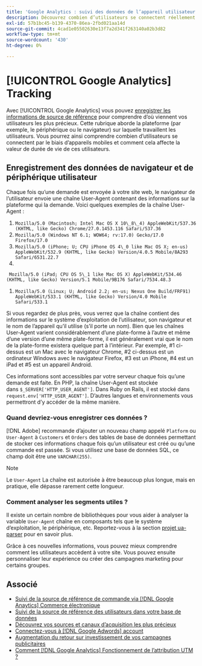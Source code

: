 ```yaml
---
title: 'Google Analytics : suivi des données de l’appareil utilisateur et du navigateur dans votre base de données'
description: Découvrez combien d’utilisateurs se connectent réellement via des appareils mobiles et comment cela affecte la valeur de durée de vie de ces utilisateurs.
exl-id: 57b1bc45-b139-4370-86ea-2fbd021aa14d
source-git-commit: 4cad1e05502630e13f7a2d341f263140a02b3d82
workflow-type: tm+mt
source-wordcount: '430'
ht-degree: 0%

---
```


# [!UICONTROL Google Analytics] Tracking

Avec [!UICONTROL Google Analytics] vous pouvez [enregistrer les informations de source de référence](../analysis/google-track-user-acq.md) pour comprendre d’où viennent vos utilisateurs les plus précieux. Cette rubrique aborde la plateforme (par exemple, le périphérique ou le navigateur) sur laquelle travaillent les utilisateurs. Vous pourrez ainsi comprendre combien d’utilisateurs se connectent par le biais d’appareils mobiles et comment cela affecte la valeur de durée de vie de ces utilisateurs.

## Enregistrement des données de navigateur et de périphérique utilisateur

Chaque fois qu’une demande est envoyée à votre site web, le navigateur de l’utilisateur envoie une chaîne User-Agent contenant des informations sur la plateforme qui la demande. Voici quelques exemples de la chaîne User-Agent :

1. `Mozilla/5.0 (Macintosh; Intel Mac OS X 10\_8\_4) AppleWebKit/537.36 (KHTML, like Gecko) Chrome/27.0.1453.116 Safari/537.36`
1. `Mozilla/5.0 (Windows NT 6.1; WOW64; rv:17.0) Gecko/17.0 Firefox/17.0`
1. `Mozilla/5.0 (iPhone; U; CPU iPhone OS 4\_0 like Mac OS X; en-us) AppleWebKit/532.9 (KHTML, like Gecko) Version/4.0.5 Mobile/8A293 Safari/6531.22.7`
1.
` Mozilla/5.0 (iPad; CPU OS 5\_1 like Mac OS X) AppleWebKit/534.46 (KHTML, like Gecko) Version/5.1 Mobile/9B176 Safari/7534.48.3`
1. `Mozilla/5.0 (Linux; U; Android 2.2; en-us; Nexus One Build/FRF91) AppleWebKit/533.1 (KHTML, like Gecko) Version/4.0 Mobile Safari/533.1`

Si vous regardez de plus près, vous verrez que la chaîne contient des informations sur le système d’exploitation de l’utilisateur, son navigateur et le nom de l’appareil qu’il utilise (s’il porte un nom). Bien que les chaînes User-Agent varient considérablement d’une plate-forme à l’autre et même d’une version d’une même plate-forme, il est généralement vrai que le nom de la plate-forme existera quelque part à l’intérieur. Par exemple, #1 ci-dessus est un Mac avec le navigateur Chrome, #2 ci-dessus est un ordinateur Windows avec le navigateur Firefox, #3 est un iPhone, #4 est un iPad et #5 est un appareil Android.

Ces informations sont accessibles par votre serveur chaque fois qu’une demande est faite. En PHP, la chaîne User-Agent est stockée dans `$_SERVER['HTTP_USER_AGENT']`. Dans Ruby on Rails, il est stocké dans `request.env['HTTP_USER_AGENT']`. D’autres langues et environnements vous permettront d’y accéder de la même manière.

### Quand devriez-vous enregistrer ces données ?

[!DNL Adobe] recommande d’ajouter un nouveau champ appelé `Platform` ou `User-Agent` à `Customers` et `Orders` des tables de base de données permettant de stocker ces informations chaque fois qu’un utilisateur est créé ou qu’une commande est passée. Si vous utilisez une base de données SQL, ce champ doit être une `VARCHAR(255)`. 

>[!NOTE]
>
>Le `User-Agent` La chaîne est autorisée à être beaucoup plus longue, mais en pratique, elle dépasse rarement cette longueur.

### Comment analyser les segments utiles ?

Il existe un certain nombre de bibliothèques pour vous aider à analyser la variable `User-Agent` chaîne en composants tels que le système d’exploitation, le périphérique, etc. Reportez-vous à la section [projet ua-parser](https://github.com/tobie/ua-parser) pour en savoir plus.

Grâce à ces nouvelles informations, vous pouvez mieux comprendre comment les utilisateurs accèdent à votre site. Vous pouvez ensuite personnaliser leur expérience ou créer des campagnes marketing pour certains groupes.

## Associé

* [Suivi de la source de référence de commande via [!DNL Google Anaytics] Commerce électronique](../importing-data/integrations/google-ecommerce.md)
* [Suivi de la source de référence des utilisateurs dans votre base de données](../analysis/google-track-user-acq.md)
* [Découvrez vos sources et canaux d’acquisition les plus précieux](../analysis/most-value-source-channel.md)
* [Connectez-vous à [!DNL Google Adwords] account](../importing-data/integrations/google-adwords.md)
* [Augmentation du retour sur investissement de vos campagnes publicitaires](../analysis/roi-ad-camp.md)
* [Comment [!DNL Google Analytics] Fonctionnement de l’attribution UTM ?](../analysis/utm-attributes.md)
